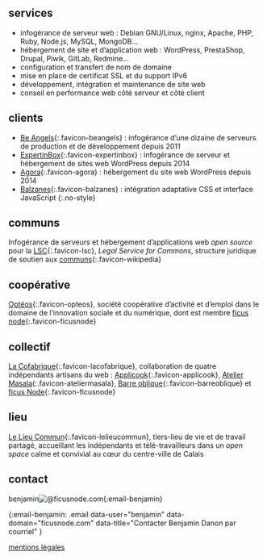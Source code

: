 ---
---

## services

- infogérance de serveur web : Debian GNU/Linux, nginx, Apache, PHP, Ruby, Node.js, MySQL, MongoDB…
- hébergement de site et d’application web : WordPress, PrestaShop, Drupal, Piwik, GitLab, Redmine…
- configuration et transfert de nom de domaine
- mise en place de certificat SSL et du support IPv6
- développement, intégration et maintenance de site web
- conseil en performance web côté serveur et côté client

## clients

- [Be Angels]{:.favicon-beangels} : infogérance d’une dizaine de serveurs de production et de développement depuis 2011
- [ExpertinBox]{:.favicon-expertinbox} : infogérance de serveur et hébergement de sites web WordPress depuis 2014
- [Agora]{:.favicon-agora} : hébergement du site web WordPress depuis 2014
- [Balzanes]{:.favicon-balzanes} : intégration adaptative CSS et interface JavaScript
{:.no-style}

[Be Angels]: http://be-angels.fr/ "Site web de l’agence Be Angels"
[ExpertinBox]: http://www.expertinbox.com/ "Site web de l’entreprise ExpertinBox"
[Agora]: http://www.agora-berck.com/ "Site web du centre de loisirs Agora à Berck"
[Balzanes]: http://balzanes.net/ "Site web du photographe Pierre Misandeau"

## communs

Infogérance de serveurs et hébergement d’applications web _open source_ pour la [LSC]{:.favicon-lsc}, _Legal Service for Commons_, structure juridique de soutien aux [communs]{:.favicon-wikipedia}

[LSC]: http://legalserviceforcommons.initiative.place/ "Site web de la LSC"
[communs]: https://fr.wikipedia.org/wiki/Communs "Article Wikipédia sur les communs"

## coopérative

[Optéos]{:.favicon-opteos}, société coopérative d’activité et d’emploi dans le domaine de l’innovation sociale et du numérique, dont est membre [ficus node]{:.favicon-ficusnode}

[Optéos]: http://www.opteos.fr/ "Site web de la coopérative Optéos"
[ficus node]: http://ficusnode.com/ "Site web de l’auto-entrepreneur Benjamin Danon"

## collectif

[La Cofabrique]{:.favicon-lacofabrique}, collaboration de quatre indépendants artisans du web : [Applicook]{:.favicon-applicook}, [Atelier Masala]{:.favicon-ateliermasala}, [Barre oblique]{:.favicon-barreoblique} et [ficus Node]{:.favicon-ficusnode}

[La Cofabrique]: http://lacofabrique.fr/ "Site web du collectif La Cofabrique"
[Applicook]: http://applicook.fr/ "Site web de l’entreprise Applicook d’Olivier Kowalski"
[Atelier Masala]: http://www.atelier-masala.com/ "Site web de l’auto-entrepreneur Vincent Jozefcyk"
[Barre oblique]: http://barreoblique.fr/ "Site web de l’entreprise Barre oblique de Cédric Vannier"

## lieu

[Le Lieu Commun]{:.favicon-lelieucommun}, tiers-lieu de vie et de travail partagé, accueillant les indépendants et télé-travailleurs dans un _open space_ calme et convivial au cœur du centre-ville de Calais

[Le Lieu Commun]: http://lelieucommun.fr/ "Site web de l’espace de travail partagé Le Lieu Commun"

## contact

<span>benjamin<img alt="@">ficusnode.com</span>{:email-benjamin}

{:email-benjamin: .email data-user="benjamin" data-domain="ficusnode.com" data-title="Contacter Benjamin Danon par courriel" }

[mentions légales](/mentions-legales "Mentions légales du site web ficusnode.com")
